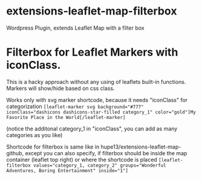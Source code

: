 # extensions-leaflet-map-filterbox
Wordpress Plugin, extends Leaflet Map with a filter box

# Filterbox for Leaflet Markers with iconClass. 

This is a hacky approach without any using of leaflets built-in functions. Markers will show/hide based on css class.

Works only with svg marker shortcode, because it needs "iconClass" for categorization
    ```[leaflet-marker svg background="#777" iconClass="dashicons dashicons-star-filled category_1" color="gold"]My Favorite Place in the World[/leaflet-marker]```

(notice the additonal category_1 in "iconClass", you can add as many categories as you like)

Shortcode for filterbox is same like in hupe13/extensions-leaflet-map-github, except you can also specify, if filterbox should be inside the map container (leaflet top right) or where the shortcode is placed
    ```[leaflet-filterbox values="category_1, category_2" groups="Wonderful Adventures, Boring Entertainment" inside="1"]```
